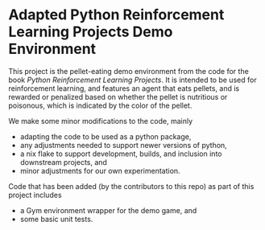 # Adapted Python Reinforcement Learning Projects Demo Environment

This project is the pellet-eating demo environment from the code for the book _Python Reinforcement Learning Projects_.
It is intended to be used for reinforcement learning, and features an agent
that eats pellets, and is rewarded or penalized based on whether the pellet is nutritious or poisonous, which
is indicated by the color of the pellet.

We make some minor modifications to the code, mainly 
* adapting the code to be used as a python package, 
* any adjustments needed to support newer versions of python, 
* a nix flake to support development, builds, and inclusion into downstream projects, and
* minor adjustments for our own experimentation.

Code that has been added (by the contributors to this repo) as part of this project includes 
* a Gym environment wrapper for the demo game, and
* some basic unit tests.


